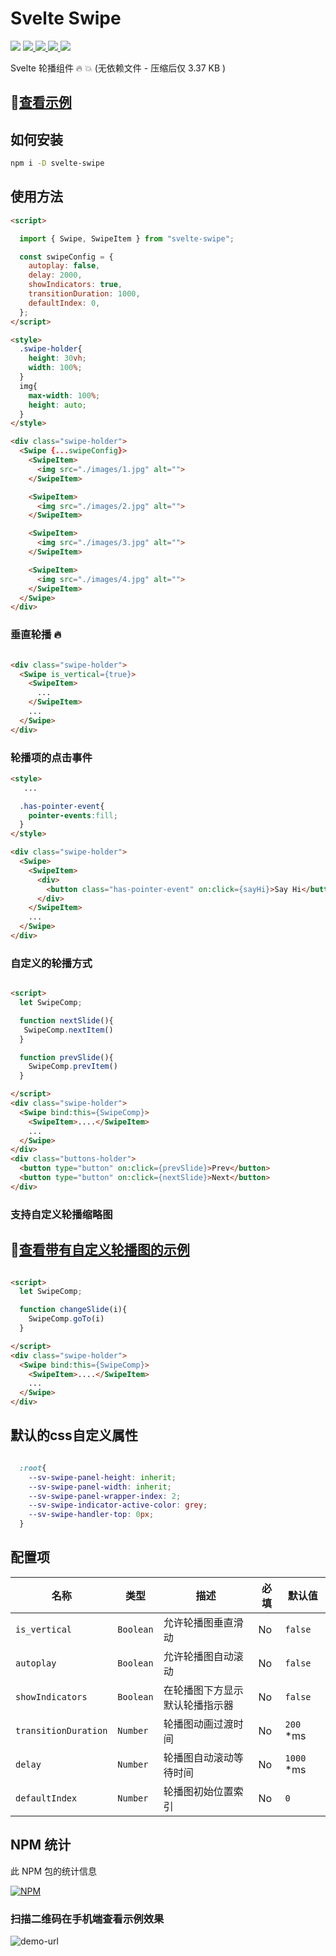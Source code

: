 # Svelte Swipe

<p>
  <a href="https://www.npmjs.com/package/svelte-swipe"><img  src="https://img.shields.io/npm/v/svelte-swipe?style=for-the-badge"/></a>
  <a href="https://www.npmjs.com/package/svelte-swipe">
    <img src="https://img.shields.io/npm/dm/svelte-swipe?style=for-the-badge"/>
  </a>
  <a href="https://bundlephobia.com/result?p=svelte-swipe">
    <img src="https://img.shields.io/bundlephobia/min/svelte-swipe?style=for-the-badge"/>
  </a>

  <a href="https://bundlephobia.com/result?p=svelte-swipe">
    <img src="https://img.shields.io/bundlephobia/minzip/svelte-swipe?style=for-the-badge"/>
  </a>
  <a href="https://svelte.dev"><img  src="https://img.shields.io/badge/svelte-v3-blueviolet?style=for-the-badge"/></a>
</p>

Svelte 轮播组件 :fire: :boom: (无依赖文件 - 压缩后仅 3.37 KB )

## 🚀[查看示例](https://sharifclick.github.io/svelte-swipe/)


## 如何安装

```bash
npm i -D svelte-swipe
```

## 使用方法

```html
<script>

  import { Swipe, SwipeItem } from "svelte-swipe";

  const swipeConfig = {
    autoplay: false,
    delay: 2000,
    showIndicators: true,
    transitionDuration: 1000,
    defaultIndex: 0,
  };
</script>

<style>
  .swipe-holder{
    height: 30vh;
    width: 100%;
  }
  img{
    max-width: 100%;
    height: auto;
  }
</style>

<div class="swipe-holder">
  <Swipe {...swipeConfig}>
    <SwipeItem>
      <img src="./images/1.jpg" alt="">
    </SwipeItem>

    <SwipeItem>
      <img src="./images/2.jpg" alt="">
    </SwipeItem>

    <SwipeItem>
      <img src="./images/3.jpg" alt="">
    </SwipeItem>

    <SwipeItem>
      <img src="./images/4.jpg" alt="">
    </SwipeItem>
  </Swipe>
</div>

```
### 垂直轮播 🔥

```html

<div class="swipe-holder">
  <Swipe is_vertical={true}>
    <SwipeItem>
      ...
    </SwipeItem>
    ...
  </Swipe>
</div>
```

### 轮播项的点击事件

```html
<style>
   ...

  .has-pointer-event{
    pointer-events:fill;
  }
</style>

<div class="swipe-holder">
  <Swipe>
    <SwipeItem>
      <div>
        <button class="has-pointer-event" on:click={sayHi}>Say Hi</button>
      </div>
    </SwipeItem>
    ...
  </Swipe>
</div>

```


### 自定义的轮播方式 

```html

<script>
  let SwipeComp;

  function nextSlide(){
   SwipeComp.nextItem()
  }

  function prevSlide(){
    SwipeComp.prevItem()
  }

</script>
<div class="swipe-holder">
  <Swipe bind:this={SwipeComp}>
    <SwipeItem>....</SwipeItem>
    ...
  </Swipe>
</div>
<div class="buttons-holder">
  <button type="button" on:click={prevSlide}>Prev</button>
  <button type="button" on:click={nextSlide}>Next</button>
</div>
```

### 支持自定义轮播缩略图
## 🚀[查看带有自定义轮播图的示例](https://svelte.dev/repl/be477862ac8b4dfea4c8e454e556ef2c?version=3.20.1)
```html

<script>
  let SwipeComp;

  function changeSlide(i){
    SwipeComp.goTo(i)
  }

</script>
<div class="swipe-holder">
  <Swipe bind:this={SwipeComp}>
    <SwipeItem>....</SwipeItem>
    ...
  </Swipe>
</div>

```

## 默认的css自定义属性

```css

  :root{
    --sv-swipe-panel-height: inherit;
    --sv-swipe-panel-width: inherit;
    --sv-swipe-panel-wrapper-index: 2;
    --sv-swipe-indicator-active-color: grey;
    --sv-swipe-handler-top: 0px;
  }

```

## 配置项

| 名称 | 类型 | 描述 | 必填 | 默认值 |
| --- | --- | --- | --- | --- |
| `is_vertical` | `Boolean` | 允许轮播图垂直滑动 | No | `false` |
| `autoplay` | `Boolean` | 允许轮播图自动滚动 | No | `false` |
| `showIndicators` | `Boolean` | 在轮播图下方显示默认轮播指示器 | No | `false` |
| `transitionDuration` | `Number` | 轮播图动画过渡时间 | No | `200` *ms |
| `delay` | `Number` | 轮播图自动滚动等待时间 | No | `1000` *ms |
| `defaultIndex` | `Number` | 轮播图初始位置索引 | No |`0` |

## NPM 统计

此 NPM 包的统计信息

[![NPM](https://nodei.co/npm/svelte-swipe.png)](https://nodei.co/npm/svelte-swipe/)

### 扫描二维码在手机端查看示例效果

![demo-url](https://github.com/SharifClick/svelte-swipe/blob/master/docs/images/url-code.png)
